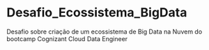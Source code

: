 # Desafio_Ecossistema_BigData
Desafio sobre criação de um ecossistema de Big Data na Nuvem do bootcamp Cognizant Cloud Data Engineer
